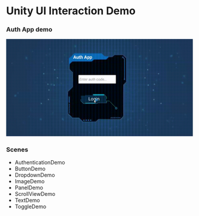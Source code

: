 # Unity UI Interaction Demo

### Auth App demo
![Demo](Demo/authentication.gif)

### Scenes
* AuthenticationDemo
* ButtonDemo
* DropdownDemo
* ImageDemo
* PanelDemo
* ScrollViewDemo
* TextDemo
* ToggleDemo
 